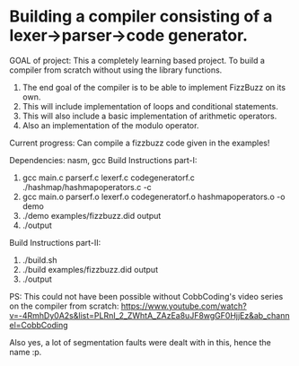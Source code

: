 # Building a compiler consisting of a lexer->parser->code generator.

GOAL of project: This a completely learning based project. To build a compiler from scratch without using the library functions. 
1. The end goal of the compiler is to be able to implement FizzBuzz on its own.
2. This will include implementation of loops and conditional statements.
3. This will also include a basic implementation of arithmetic operators.
4. Also an implementation of the modulo operator.

Current progress: Can compile a fizzbuzz code given in the examples!

Dependencies: nasm, gcc
Build Instructions part-I: 
1. gcc main.c parserf.c lexerf.c codegeneratorf.c ./hashmap/hashmapoperators.c -c
2. gcc main.o parserf.o lexerf.o codegeneratorf.o hashmapoperators.o -o demo
3. ./demo examples/fizzbuzz.did output
4. ./output

Build Instructions part-II:
1. ./build.sh
2. ./build examples/fizzbuzz.did output
3. ./output
   
PS: This could not have been possible without CobbCoding's video series on the compiler from scratch: https://www.youtube.com/watch?v=-4RmhDy0A2s&list=PLRnI_2_ZWhtA_ZAzEa8uJF8wgGF0HjjEz&ab_channel=CobbCoding

Also yes, a lot of segmentation faults were dealt with in this, hence the name :p.
